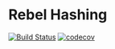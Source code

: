 # Rebel Hashing

[![Build Status](https://travis-ci.com/rebel-framework/hashing.svg?branch=master)](https://travis-ci.com/rebel-framework/hashing)
[![codecov](https://codecov.io/gh/rebel-framework/hashing/branch/master/graph/badge.svg)](https://codecov.io/gh/rebel-framework/hashing)

